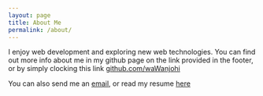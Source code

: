 ```yaml
---
layout: page
title: About Me
permalink: /about/
---
```

I enjoy web development and exploring new web technologies. You can find out more info about me in my github page on the link provided in the footer, or by simply clocking this link [github.com/waWanjohi](https://github.com/waWanjohi)


You can also send me an [email](mailto:gideonwanjohi1@gmail.com),
    or read my resume
    [here](/portfolio/)


